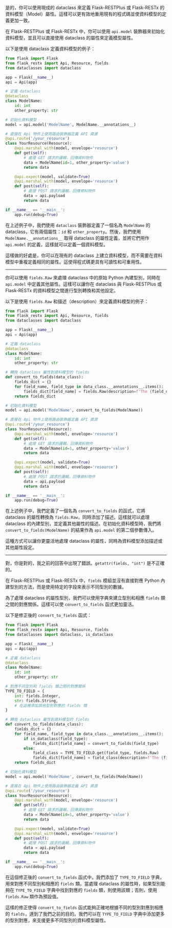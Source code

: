 是的，你可以使用現成的 dataclass 來定義 Flask-RESTPlus 或 Flask-RESTx 的資料模型（Model）屬性。這樣可以更有效地重用現有的程式碼並使資料模型的定義更加一致。

在 Flask-RESTPlus 或 Flask-RESTx 中，你可以使用 `api.model` 裝飾器來初始化資料模型，並且可以直接使用 dataclass 的屬性來定義模型屬性。

以下是使用 dataclass 定義資料模型的例子：

```python
from flask import Flask
from flask_restx import Api, Resource, fields
from dataclasses import dataclass

app = Flask(__name__)
api = Api(app)

# 定義 dataclass
@dataclass
class ModelName:
    id: int
    other_property: str

# 初始化資料模型
model = api.model('ModelName', ModelName.__annotations__)

# 直接在 Api 物件上使用路由裝飾器定義 API 資源
@api.route('/your_resource')
class YourResource(Resource):
    @api.marshal_with(model, envelope='resource')
    def get(self):
        # 處理 GET 請求的邏輯，回傳資料物件
        data = ModelName(id=1, other_property='value')
        return data

    @api.expect(model, validate=True)
    @api.marshal_with(model, envelope='resource')
    def post(self):
        # 處理 POST 請求的邏輯，回傳資料物件
        data = api.payload
        return data

if __name__ == '__main__':
    app.run(debug=True)
```

在上述例子中，我們使用 `dataclass` 裝飾器定義了一個名為 `ModelName` 的 dataclass，它有兩個屬性：`id` 和 `other_property`。然後，我們使用 `ModelName.__annotations__` 取得 dataclass 的屬性定義，並將它們用作 `api.model` 的定義，這樣就可以定義一個資料模型。

這樣做的好處是，你可以在現有的 dataclass 上建立資料模型，而不需要在資料模型中重複定義相同的屬性。這使得程式碼更具有可讀性和可重用性。


----------------------------------------------


你可以使用 `fields.Raw` 來處理 dataclass 中的原始 Python 內建型別，同時在 `api.model` 中定義其他屬性。這樣可以讓你在 dataclass 與 Flask-RESTPlus 或 Flask-RESTx 的資料模型之間進行型別轉換和其他設定。

以下是使用 `fields.Raw` 和描述（description）來定義資料模型的例子：

```python
from flask import Flask
from flask_restx import Api, Resource, fields
from dataclasses import dataclass

app = Flask(__name__)
api = Api(app)

# 定義 dataclass
@dataclass
class ModelName:
    id: int
    other_property: str

# 轉換 dataclass 屬性到資料模型的 fields
def convert_to_fields(data_class):
    fields_dict = {}
    for field_name, field_type in data_class.__annotations__.items():
        fields_dict[field_name] = fields.Raw(description=f'The {field_name} field')
    return fields_dict

# 初始化資料模型
model = api.model('ModelName', convert_to_fields(ModelName))

# 直接在 Api 物件上使用路由裝飾器定義 API 資源
@api.route('/your_resource')
class YourResource(Resource):
    @api.marshal_with(model, envelope='resource')
    def get(self):
        # 處理 GET 請求的邏輯，回傳資料物件
        data = ModelName(id=1, other_property='value')
        return data

    @api.expect(model, validate=True)
    @api.marshal_with(model, envelope='resource')
    def post(self):
        # 處理 POST 請求的邏輯，回傳資料物件
        data = api.payload
        return data

if __name__ == '__main__':
    app.run(debug=True)
```

在上述例子中，我們定義了一個名為 `convert_to_fields` 的函式，它將 dataclass 的屬性轉換為 `fields.Raw`，同時添加了描述。這樣就可以處理 dataclass 的內建型別，並定義其他屬性的描述。在初始化資料模型時，我們將 `convert_to_fields(ModelName)` 的結果作為 `api.model` 的第二個參數傳入。

這種方式可以讓你更靈活地處理 dataclass 的屬性，同時為資料模型添加描述或其他屬性設定。



-----------------------------------------

對，你是對的，我之前的回答中出現了錯誤。`getattr(fields, "int")` 是不正確的。

在 Flask-RESTPlus 或 Flask-RESTx 中，`fields` 模組並沒有直接對應 Python 內建型別的方法，而是使用特定的字段來表示不同型別的數據。

為了處理 dataclass 的屬性型別，我們可以使用字典來建立型別和相應 `fields` 類之間的對應關係。這樣可以使 `convert_to_fields` 函式更加靈活。

以下是修正後的 `convert_to_fields` 函式：

```python
from flask import Flask
from flask_restx import Api, Resource, fields
from dataclasses import dataclass, is_dataclass

app = Flask(__name__)
api = Api(app)

# 定義 dataclass
@dataclass
class ModelName:
    id: int
    other_property: str

# 對應不同型別和 fields 類之間的對應關係
TYPE_TO_FIELD = {
    int: fields.Integer,
    str: fields.String,
    # 在這裡添加其他型別對應的 fields 類
}

# 轉換 dataclass 屬性到資料模型的 fields
def convert_to_fields(data_class):
    fields_dict = {}
    for field_name, field_type in data_class.__annotations__.items():
        if is_dataclass(field_type):
            fields_dict[field_name] = convert_to_fields(field_type)
        else:
            field_class = TYPE_TO_FIELD.get(field_type, fields.Raw)
            fields_dict[field_name] = field_class(description=f'The {field_name} field')
    return fields_dict

# 初始化資料模型
model = api.model('ModelName', convert_to_fields(ModelName))

# 直接在 Api 物件上使用路由裝飾器定義 API 資源
@api.route('/your_resource')
class YourResource(Resource):
    @api.marshal_with(model, envelope='resource')
    def get(self):
        # 處理 GET 請求的邏輯，回傳資料物件
        data = ModelName(id=1, other_property='value')
        return data

    @api.expect(model, validate=True)
    @api.marshal_with(model, envelope='resource')
    def post(self):
        # 處理 POST 請求的邏輯，回傳資料物件
        data = api.payload
        return data

if __name__ == '__main__':
    app.run(debug=True)
```

在這個修正後的 `convert_to_fields` 函式中，我們添加了 `TYPE_TO_FIELD` 字典，用來對應不同型別和相應的 `fields` 類。當處理 dataclass 的屬性時，如果型別能夠在 `TYPE_TO_FIELD` 字典中找到對應的 `fields` 類，則使用該類；否則，使用 `fields.Raw` 類作為預設值。

這樣的修正使得 `convert_to_fields` 函式能夠正確地根據不同的型別對應到相應的 `fields`，達到了我們之前的目的。我們可以在 `TYPE_TO_FIELD` 字典中添加更多的型別對應，來支援更多不同型別的資料模型屬性。